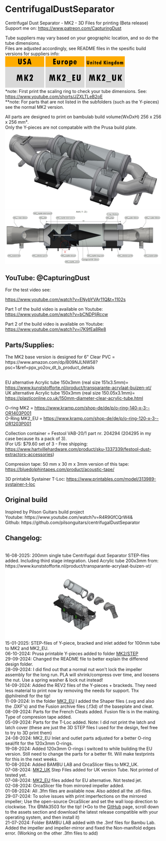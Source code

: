 # CentrifugalDustSeparator
Centrifugal Dust Separator - MK2 - 3D Files for printing (Beta release)<br>
Support me on: https://www.patreon.com/CapturingDust

Tube suppliers may vary based on your geographic location, and so do the tube dimensions.<br>
Files are adjusted accordingly, see README files in the spesific build versions for suppliers info:<br>
<a target="_blank" rel="noopener noreferrer" href="MK2/"><img src="/MK2/IMAGES/USA-MK2.jpg" alt="" style="max-width: 25%;"></a> 
<a target="_blank" rel="noopener noreferrer" href="MK2_EU/"><img src="/MK2/IMAGES/EU-MK2_EU.jpg" alt="" style="max-width: 25%;"></a> 
<a target="_blank" rel="noopener noreferrer" href="MK2_UK/"><img src="/MK2/IMAGES/UK-MK2_UK.jpg" alt="" style="max-width: 25%;"></a>
<br>*note: First print the scaling ring to check your tube dimensions. See: https://www.youtube.com/shorts/JZXLTLeB2oE
<br>**note: For parts that are not listed in the subfolders (such as the Y-pieces) see the normal MK2 version.<br>


All parts are designed to print on bambulab build volume(WxDxH) 256 x 256 x 256 mm³.<br>
Only the Y-pieces are not compatable with the Prusa build plate.
<a target="_blank" rel="noopener noreferrer" href="MK2/STEP/"><img src="/MK2/IMAGES/MK2.JPG" alt="" style="max-width: 100%;"></a>
<a target="_blank" rel="noopener noreferrer" href="MK2/MK2 Dust Separator.pdf"><img src="/MK2/IMAGES/MK2_intersection_A-A_PDF.JPG" alt="" style="max-width: 100%;"></a>

<h2>YouTube: @CapturingDust</h2>
For the test video see:

https://www.youtube.com/watch?v=ENybYVAr11Q&t=1102s

Part 1 of the build video is available on Youtube: https://www.youtube.com/watch?v=bCNDPIjRccw

Part 2 of the build video is available on Youtube:
https://www.youtube.com/watch?v=j7K9fEa8Re8

<h2>Parts/Supplies:</h2>
The MK2 base version is designed for 6" Clear PVC  = https://www.amazon.com/dp/B09NJLNW58?psc=1&ref=ppx_yo2ov_dt_b_product_details

<br>EU alternative Acrylic tube 150x3mm (real size 151x3.5mm)= https://www.kunststofforte.nl/product/transparante-acrylaat-buizen-xt/<br>
UK alternative Acrylic tube 150x3mm (real size 150.05x3.1mm)= https://plasticonline.co.uk/150mm-diameter-clear-acrylic-tube.html

O-ring MK2     = https://www.kramp.com/shop-de/de/p/o-ring-140-x-3--OR1403P001
<br>O-Ring MK2_EU  = https://www.kramp.com/shop-de/de/p/o-ring-120-x-3--OR1203P001

Collection container        = Festool VAB-20/1 part nr. 204294 (204295 in my case because its a pack of 3).
<br>(For US: $79.60 set of 3 - Free shipping: https://www.hartvillehardware.com/product/sku-1337339/festool-dust-extractors-accessories)

Compresion tape: 50 mm x 30 m x 3mm version of this tape: https://bluedolphintapes.com/product/acoustic-tape/

3D printable Systainer T-Loc: https://www.printables.com/model/313989-systainer-t-loc

<h2>Original build</h2>
Inspired by Pilson Guitars build project<br>
Youtube: https://www.youtube.com/watch?v=R4R9GfCQrW4&<br>
Github: https://github.com/pilsonguitars/centrifugalDustSeparator


<h2>Changelog:</h2><br>
16-08-2025: 200mm single tube Centrifugal dust Separator STEP-files added. Including third stage integration. Used Acrylic tube 200x3mm from: https://www.kunststofforte.nl/product/transparante-acrylaat-buizen-xt/ 
<a target="_blank" rel="noopener noreferrer" href="MK2_EU_200mm/"><img src="/MK2_EU_200mm/200mm Separator.jpg" alt="" style="max-width: 100%;"></a><br>
15-01-2025: STEP-files of Y-piece, bracked and inlet added for 100mm tube to MK2 and MK2_EU. <br>
06-10-2024: Prusa printable Y-pieces added to folder <a target="_blank" rel="noopener noreferrer" href="MK2/STEP/">MK2/STEP</a><br>
29-09-2024: Changed the README file to better explain the differend design folder.<br>
28-09-2024: I did find out that a normal nut won't lock the impeller assembly for the long run. PLA will shrink/compress over time, and loosens the nut. Use a spring washer & lock nut instead!<br>
14-09-2024: Added the REV2 files of the Y-pieces + brackeds. They need less material to print now by removing the needs for support. Thx @philreindl for the tip!<br>
11-09-2024: In the folder <a target="_blank" rel="noopener noreferrer" href="MK2_EU/">MK2_EU</a> I added the Shaper files (.svg and also the .DXF's) and the Fusion archive files (.f3d) of the baseplate and cleat.<br>
08-09-2024: Parts for the French Cleats added. Fusion file is in the making. Type of compresion tape added.<br>
05-09-2024: Parts for the T-Loc added. Note: I did not print the latch and latch cover (these are just the 3D STEP files I used for the design, feel free to try to 3D print them)<br>
24-08-2024: MK2_EU Inlet and outlet parts adjusted for a better O-ring seal/fit for the 120x3mm O-rings.<br>
19-08-2024: Added 120x3mm O-rings i switced to while building the EU version. Still need to change the parts for a better fit. Will make testprints for this in the next weeks.<br>
10-08-2024: Added BAMBU LAB and OrcaSlicer files to MK2_UK.<br>
07-08-2024: <a target="_blank" rel="noopener noreferrer" href="MK2_UK/">MK2_UK</a> Step Files added for UK version Tube. Not printed of tested yet. <br>
07-08-2024: <a target="_blank" rel="noopener noreferrer" href="MK2_EU/">MK2_EU</a> files added for EU alternative. Not tested jet. <br>
02-08-2024: OrcaSlicer file from mirrored impeller added.<br>
01-08-2024: All .3fm files are available now. Also added all the .stl-files.<br>
29-07-2024: To solve issues with print imperfections on the mirrored impeller; Use the open-source OrcaSlicer and set the wall loop direction to clockwise. Thx @Mik3503 for the tip!
(*Go to the <a target="_blank" rel="noopener noreferrer" href="[MK2/STEP/](https://github.com/SoftFever/OrcaSlicer/releases)">GitHub</a> page, scroll down to the assets section and download the latest release compatible with your operating system, and then install it)<br>
21-07-2024: Folder BAMBU LAB added with the .3mf files for Bambu Lab. Added the impeller and impeller-mirror and fixed the Non-manifold edges error. (Working on the other .3fm files to add)
